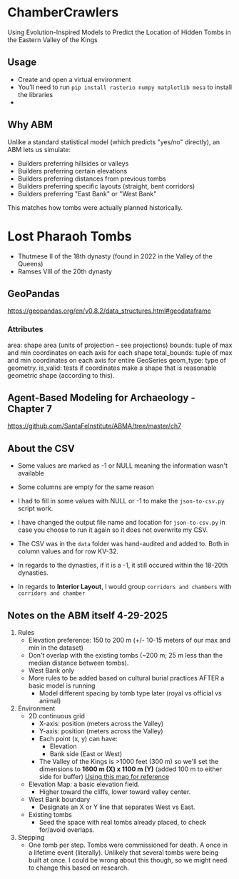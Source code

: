 # ChamberCrawlers
Using Evolution-Inspired Models to Predict the Location of Hidden Tombs in the Eastern Valley of the Kings

## Usage
- Create and open a virtual environment
- You'll need to run `pip install rasterio numpy matplotlib mesa` to install the libraries 
- 

## Why ABM
Unlike a standard statistical model (which predicts "yes/no" directly),
an ABM lets us simulate:

- Builders preferring hillsides or valleys
- Builders preferring certain elevations
- Builders preferring distances from previous tombs
- Builders preferring specific layouts (straight, bent corridors)
- Builders preferring "East Bank" or "West Bank"

This matches how tombs were actually planned historically.

# Lost Pharaoh Tombs
- Thutmese II of the 18th dynasty (found in 2022 in the Valley of the Queens)
- Ramses VIII of the 20th dynasty


## GeoPandas
https://geopandas.org/en/v0.8.2/data_structures.html#geodataframe
### Attributes
area: shape area (units of projection – see projections)
bounds: tuple of max and min coordinates on each axis for each shape
total_bounds: tuple of max and min coordinates on each axis for entire GeoSeries
geom_type: type of geometry.
is_valid: tests if coordinates make a shape that is reasonable geometric shape (according to this).

## Agent-Based Modeling for Archaeology - Chapter 7
https://github.com/SantaFeInstitute/ABMA/tree/master/ch7

## About the CSV
- Some values are marked as -1 or NULL meaning the information wasn't available
- Some columns are empty for the same reason
- I had to fill in some values with NULL or -1 to make the `json-to-csv.py` script work.

- I have changed the output file name and location for `json-to-csv.py` in case you choose to run it again so it does not overwrite my CSV.
- The CSV was in the `data` folder was hand-audited and added to. Both in column values and for row KV-32. 

- In regards to the dynasties, if it is a -1, it still occured within the 18-20th dynasties. 

- In regards to **Interior Layout**, I would group `corridors and chambers` with `corridors and chamber` 

## Notes on the ABM itself 4-29-2025
1. Rules
    - Elevation preference: 150 to 200 m (+/- 10-15 meters of our max and min in the dataset)
    - Don't overlap with the existing tombs (~200 m; 25 m less than the median distance between tombs).
    - West Bank only
    - More rules to be added based on cultural burial practices AFTER a basic model is running
        - Model different spacing by tomb type later (royal vs official vs animal)
2. Environment
    - 2D continuous grid
        - X-axis: position (meters across the Valley)
        - Y-axis: position (meters across the Valley)
        - Each point (x, y) can have:
            - Elevation
            - Bank side (East or West)
        - The Valley of the Kings is >1000 feet (300 m) so we'll set the dimensions to **1600 m (X) x 1100 m (Y)** (added 100 m to either side for buffer)
        [Using this map for reference](https://thebanmappingproject.com/sites/default/files/plans/Valley%20of%20the%20Kings.pdf)
    - Elevation Map: a basic elevation field.
        - Higher toward the cliffs, lower toward valley center.
    - West Bank boundary
        - Designate an X or Y line that separates West vs East.
    - Existing tombs
        - Seed the space with real tombs already placed, to check for/avoid overlaps.
3. Stepping
    - One tomb per step. Tombs were commissioned for death. A once in a lifetime event (literally). Unlikely that several tombs were being built at once. I could be wrong about this though, so we might need to change this based on research.


